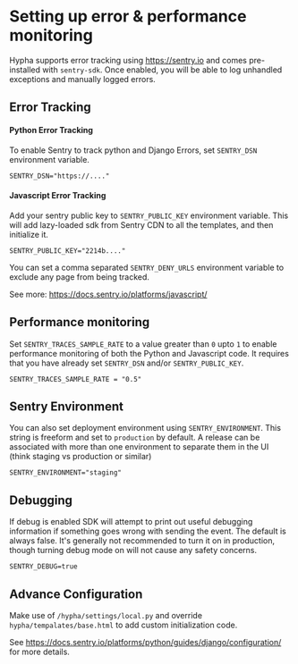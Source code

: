 # Setting up error & performance monitoring

Hypha supports error tracking using https://sentry.io and comes pre-installed with `sentry-sdk`. Once enabled, you will be able to log unhandled exceptions and manually logged errors.

## Error Tracking

#### Python Error Tracking

To enable Sentry to track python and Django Errors, set `SENTRY_DSN` environment variable.

```shell
SENTRY_DSN="https://...."
```

#### Javascript Error Tracking

Add your sentry public key to `SENTRY_PUBLIC_KEY` environment variable. This will
add lazy-loaded sdk from Sentry CDN to all the templates, and then initialize it.

```shell
SENTRY_PUBLIC_KEY="2214b...."
```

You can set a comma separated `SENTRY_DENY_URLS` environment variable to exclude any page from being tracked. 

See more: https://docs.sentry.io/platforms/javascript/

## Performance monitoring

Set `SENTRY_TRACES_SAMPLE_RATE` to a value greater than `0` upto `1` to enable performance monitoring of both the Python and Javascript code. It requires that you
have already set `SENTRY_DSN` and/or `SENTRY_PUBLIC_KEY`.

```shell
SENTRY_TRACES_SAMPLE_RATE = "0.5"
```

## Sentry Environment

You can also set deployment environment using `SENTRY_ENVIRONMENT`. This string is freeform and set to `production` by default. A release can be associated with more than one environment to separate them in the UI (think staging vs production or similar)

```shell
SENTRY_ENVIRONMENT="staging"
```

## Debugging

If debug is enabled SDK will attempt to print out useful debugging information if something goes wrong with sending the event. The default is always false. It's generally not recommended to turn it on in production, though turning debug mode on will not cause any safety concerns.

```shell
SENTRY_DEBUG=true
```

## Advance Configuration

Make use of `/hypha/settings/local.py` and override `hypha/tempalates/base.html` to add custom initialization code. 

See https://docs.sentry.io/platforms/python/guides/django/configuration/ for more details.
